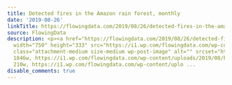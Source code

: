```yaml
---
title: Detected fires in the Amazon rain forest, monthly
date: '2019-08-26'
linkTitle: https://flowingdata.com/2019/08/26/detected-fires-in-the-amazon-rain-forest-monthly/
source: FlowingData
description: <p><a href="https://flowingdata.com/2019/08/26/detected-fires-in-the-amazon-rain-forest-monthly/"><img
  width="750" height="333" src="https://i1.wp.com/flowingdata.com/wp-content/uploads/2019/08/FIres-detected-in-Amazon.png?fit=750%2C333&amp;ssl=1"
  class="attachment-medium size-medium wp-post-image" alt="" srcset="https://i1.wp.com/flowingdata.com/wp-content/uploads/2019/08/FIres-detected-in-Amazon.png?w=1846&amp;ssl=1
  1846w, https://i1.wp.com/flowingdata.com/wp-content/uploads/2019/08/FIres-detected-in-Amazon.png?resize=210%2C93&amp;ssl=1
  210w, https://i1.wp.com/flowingdata.com/wp-content/uplo ...
disable_comments: true
---
```

<p><a href="https://flowingdata.com/2019/08/26/detected-fires-in-the-amazon-rain-forest-monthly/"><img width="750" height="333" src="https://i1.wp.com/flowingdata.com/wp-content/uploads/2019/08/FIres-detected-in-Amazon.png?fit=750%2C333&amp;ssl=1" class="attachment-medium size-medium wp-post-image" alt="" srcset="https://i1.wp.com/flowingdata.com/wp-content/uploads/2019/08/FIres-detected-in-Amazon.png?w=1846&amp;ssl=1 1846w, https://i1.wp.com/flowingdata.com/wp-content/uploads/2019/08/FIres-detected-in-Amazon.png?resize=210%2C93&amp;ssl=1 210w, https://i1.wp.com/flowingdata.com/wp-content/uplo ...